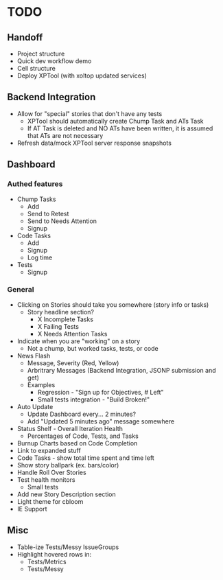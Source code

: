 TODO
====

Handoff
-------
* Project structure
* Quick dev workflow demo
* Cell structure
* Deploy XPTool (with xoltop updated services)


Backend Integration
-------------------
* Allow for "special" stories that don't have any tests
  * XPTool should automatically create Chump Task and ATs Task
  * If AT Task is deleted and NO ATs have been written, it is assumed that ATs are not necessary
* Refresh data/mock XPTool server response snapshots

Dashboard
---------
### Authed features
* Chump Tasks
  * Add
  * Send to Retest
  * Send to Needs Attention
  * Signup
* Code Tasks
  * Add
  * Signup
  * Log time
* Tests
  * Signup

### General
* Clicking on Stories should take you somewhere (story info or tasks)
  * Story headline section?
    * X Incomplete Tasks
    * X Failing Tests
    * X Needs Attention Tasks
* Indicate when you are "working" on a story
    * Not a chump, but worked tasks, tests, or code
* News Flash
  * Message, Severity (Red, Yellow)
  * Arbritrary Messages (Backend Integration, JSONP submission and get)
  * Examples
    * Regression - "Sign up for Objectives, # Left"
    * Small tests integration - "Build Broken!"
* Auto Update
  * Update Dashboard every... 2 minutes?
  * Add "Updated 5 minutes ago" message somewhere
* Status Shelf - Overall Iteration Health
  * Percentages of Code, Tests, and Tasks
* Burnup Charts based on Code Completion
* Link to expanded stuff
* Code Tasks - show total time spent and time left
* Show story ballpark (ex. bars/color)
* Handle Roll Over Stories
* Test health monitors
  * Small tests
* Add new Story Description section
* Light theme for cbloom
* IE Support


Misc
----
* Table-ize Tests/Messy IssueGroups
* Highlight hovered rows in:
  * Tests/Metrics
  * Tests/Messy
